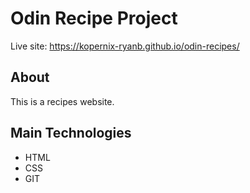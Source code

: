 # Odin Recipe Project

Live site: https://kopernix-ryanb.github.io/odin-recipes/

## About
This is a recipes website.

## Main Technologies
- HTML
- CSS
- GIT